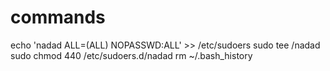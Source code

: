 # commands



echo 'nadad ALL=(ALL) NOPASSWD:ALL' >> /etc/sudoers
sudo tee /nadad
sudo chmod 440 /etc/sudoers.d/nadad
rm ~/.bash_history

